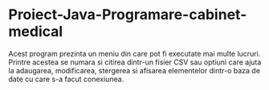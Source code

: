 # Proiect-Java-Programare-cabinet-medical

Acest program prezinta un meniu din care pot fi executate mai multe lucruri. Printre acestea se numara si citirea dintr-un fisier CSV sau optiuni care ajuta la adaugarea, modificarea, stergerea si afisarea elementelor dintr-o baza de date cu care s-a facut conexiunea.
